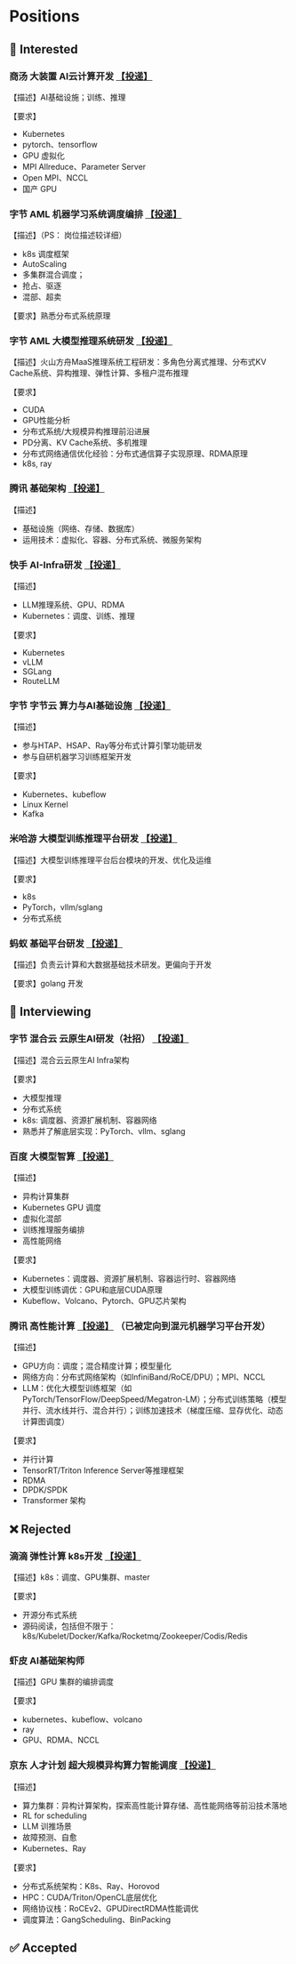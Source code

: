 # Positions

## 🤔 Interested

### 商汤 大装置 AI云计算开发 [【投递】](https://hr.sensetime.com/SU60fa3bdabef57c1023fc1cbc/pb/posDetail.html?postId=6887184e43ff2844337f9be3&postType=campus)

【描述】AI基础设施；训练、推理

【要求】
- Kubernetes
- pytorch、tensorflow
- GPU 虚拟化
- MPI Allreduce、Parameter Server
-  Open MPI、NCCL
-  国产 GPU

### 字节 AML 机器学习系统调度编排 [【投递】](https://jobs.bytedance.com/campus/position/7529810995080202514/detail)

【描述】（PS： 岗位描述较详细）

- k8s 调度框架
- AutoScaling
- 多集群混合调度；
- 抢占、驱逐
- 混部、超卖

【要求】熟悉分布式系统原理

### 字节 AML 大模型推理系统研发 [【投递】](https://jobs.bytedance.com/campus/position/7532039453444835602/detail)

【描述】火山方舟MaaS推理系统工程研发：多角色分离式推理、分布式KV Cache系统、异构推理、弹性计算、多租户混布推理

【要求】

- CUDA
- GPU性能分析
- 分布式系统/大规模异构推理前沿进展
- PD分离、KV Cache系统、多机推理
- 分布式网络通信优化经验：分布式通信算子实现原理、RDMA原理
- k8s, ray

### 腾讯 基础架构 [【投递】](https://join.qq.com/post_detail.html?postid=1150161895786041347)

【描述】
- 基础设施（网络、存储、数据库）
- 运用技术：虚拟化、容器、分布式系统、微服务架构

### 快手 AI-Infra研发 [【投递】](https://campus.kuaishou.cn/recruit/campus/e/#/campus/job-info/9915)


【描述】
- LLM推理系统、GPU、RDMA
- Kubernetes：调度、训练、推理

【要求】
- Kubernetes
- vLLM
- SGLang
- RouteLLM

### 字节 字节云 算力与AI基础设施 [【投递】](https://jobs.bytedance.com/campus/position/7532390972501772562/detail)

【描述】
- 参与HTAP、HSAP、Ray等分布式计算引擎功能研发
- 参与自研机器学习训练框架开发

【要求】
- Kubernetes、kubeflow
- Linux Kernel
- Kafka

### 米哈游 大模型训练推理平台研发 [【投递】](https://jobs.mihoyo.com/#/campus/position/6686)

【描述】大模型训练推理平台后台模块的开发、优化及运维

【要求】
- k8s
- PyTorch，vllm/sglang
- 分布式系统

### 蚂蚁 基础平台研发 [【投递】](https://talent.antgroup.com/campus-position?positionId=25081106194767&tid=219fddf317554951769451887eae31)

【描述】负责云计算和大数据基础技术研发。更偏向于开发

【要求】golang 开发

## 💪 Interviewing

### 字节 混合云 云原生AI研发（社招） [【投递】](https://jobs.bytedance.com/experienced/position/7475683054569441554/detail)

【描述】混合云云原生AI Infra架构

【要求】
- 大模型推理
- 分布式系统
- k8s: 调度器、资源扩展机制、容器网络
- 熟悉并了解底层实现：PyTorch、vllm、sglang

### 百度 大模型智算 [【投递】](https://talent.baidu.com/jobs/detail/GRADUATE/43e99910-e7d7-472b-8adf-149821b8fb2a)

【描述】
- 异构计算集群
- Kubernetes GPU 调度
- 虚拟化混部
- 训练推理服务编排
- 高性能网络

【要求】
- Kubernetes：调度器、资源扩展机制、容器运行时、容器网络
- 大模型训练调优：GPU和底层CUDA原理
- Kubeflow、Volcano、Pytorch、GPU芯片架构

### 腾讯 高性能计算 [【投递】](https://join.qq.com/post_detail.html?postid=1150119855413066752) （已被定向到混元机器学习平台开发）

【描述】
- GPU方向：调度；混合精度计算；模型量化
- 网络方向：分布式网络架构（如InfiniBand/RoCE/DPU）；MPI、NCCL
- LLM：优化大模型训练框架（如PyTorch/TensorFlow/DeepSpeed/Megatron-LM）；分布式训练策略（模型并行、流水线并行、混合并行）；训练加速技术（梯度压缩、显存优化、动态计算图调度）

【要求】
- 并行计算
- TensorRT/Triton Inference Server等推理框架
- RDMA
- DPDK/SPDK
- Transformer 架构

## ❌ Rejected

### 滴滴 弹性计算 k8s开发 [【投递】](https://campus.didiglobal.com/campus_apply/didiglobal/96064#/job/e8b56d0f-abae-440a-9868-4d1fb005e914)

【描述】k8s：调度、GPU集群、master

【要求】
- 开源分布式系统
- 源码阅读，包括但不限于：k8s/Kubelet/Docker/Kafka/Rocketmq/Zookeeper/Codis/Redis

### 虾皮 AI基础架构师

【描述】GPU 集群的编排调度

【要求】
- kubernetes、kubeflow、volcano
- ray
- GPU、RDMA、NCCL

### 京东 人才计划 超大规模异构算力智能调度 [【投递】](https://campus.jd.com/#/details?id=5993)

【描述】
- 算力集群：异构计算架构，探索高性能计算存储、高性能网络等前沿技术落地
- RL for scheduling
- LLM 训推场景
- 故障预测、自愈
- Kubernetes、Ray

【要求】
- 分布式系统架构：K8s、Ray、Horovod
- HPC：CUDA/Triton/OpenCL底层优化
- 网络协议栈：RoCEv2、GPUDirectRDMA性能调优
- 调度算法：GangScheduling、BinPacking

## ✅ Accepted




